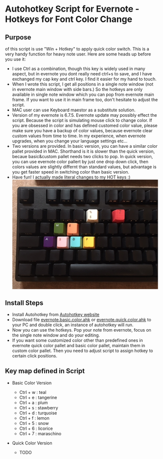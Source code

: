 # Autohotkey Script for Evernote - Hotkeys for Font Color Change

Purpose
--------------
of this script is use "Win + Hotkey" to apply quick color switch. This is a very handy function for heavy note user. Here are some heads up before you use it:
* I use Ctrl as a combination, though this key is widely used in many aspect, but in evernote you dont really need ctrl+s to save, and I have exchanged my cap key and ctrl key. I find it easier for my hand to touch.
* When I wrote this script, I get all positions in a single note window (not in evernote main window with side bars.) So the hotkeys are only available in single note window which you can pop from evernote main frame. If you want to use it in main frame too, don't hesitate to  adjust the script.
* MAC user can use Keyboard maestor as a substitute solution.
* Version of my evernote is 6.7.5. Evernote update may possibly effect the script. Because the script is simulating mouse click to change color. If you are obsessed in color and has defined customed color value, please make sure you have a backup of color values, because evernote clear custom values from time to time. In my experience, when evernote upgrades, when you change your language settings etc...
* Two versions are provided. In basic version, you can have a similar color pallet provided in MAC. Shorthand is it is slower than the quick version, becaue basic&custom pallet needs two clicks to pop. In quick version, you can use evernote color pallert by just one drop down click, then colors values are slightly differnt than standard values, but advantage is you get faster speed in switching color than basic version.
* Have fun! I actually made literal changes to my HOT keys :)
  ![](./img/keyboard.jpg)

Install Steps
--------------
* Install Autohotkey from [Autohotkey website](https://autohotkey.com/)
* Download file [evernote.basic.color.ahk](./evernote.basic.color.ahk) or [evernote.quick.color.ahk](./evernote.quick.color.ahk) to your PC and double click, an instance of autohotkey will run. 
* Now you can use the hotkeys. Pop your note from evernote, focus on the single note window and do your editing. 
* If you want some customized color other than predefined ones in evernote quick color pallet and basic color pallet, maintain them in custom color pallet. Then you need to adjust script to assign hotkey to certain click positions.

Key map defined in Script
--------------
* Basic Color  Version
  * Ctrl + w : teal
  * Ctrl + e : tangerine
  * Ctrl + a : plum
  * Ctrl + s : stawberry
  * Ctrl + d : turquoise
  * Ctrl + f : lemon
  * Ctrl + 5 : snow
  * Ctrl + 6 : licorice
  * Ctrl + 7 : maraschino

* Quick Color Version
  * TODO